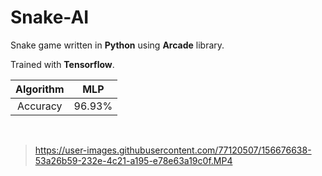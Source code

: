 # Snake-AI
Snake game written in **Python** using **Arcade** library.

Trained with **Tensorflow**.

| Algorithm | MLP |
|:---------:|:---:|
| Accuracy | 96.93% |

</br>

> https://user-images.githubusercontent.com/77120507/156676638-53a26b59-232e-4c21-a195-e78e63a19c0f.MP4


